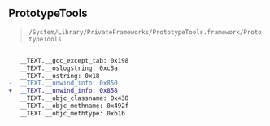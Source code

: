 ## PrototypeTools

> `/System/Library/PrivateFrameworks/PrototypeTools.framework/PrototypeTools`

```diff

   __TEXT.__gcc_except_tab: 0x198
   __TEXT.__oslogstring: 0xc5a
   __TEXT.__ustring: 0x18
-  __TEXT.__unwind_info: 0x850
+  __TEXT.__unwind_info: 0x858
   __TEXT.__objc_classname: 0x438
   __TEXT.__objc_methname: 0x492f
   __TEXT.__objc_methtype: 0xb1b

```
